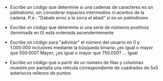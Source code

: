 - Escribe un código que determine si una cadenas de caracteres es un palíndromo, sin considerar espacios intermedios ni acentos de la cadena. P.e.: "Dabale arroz a la zorra el abad" sí es un palímdromo



- Escribe un código que determine si una serie de números positivos (terminada en 0) está ordenada ascendentemente



- Escribe un código para "adivinar" el número del usuario en 0 y 1.000.000 inclusives mediante la búsqueda binaria: ¿es igual o mayor que 500.000? Mayor; ¿es igual o mayor que 750.000? ... Igual



- Escribe un código que a partir de un número de filas y columnas muestre por pantalla una retícula correspondiente de cuadrados de 5x5 asteriscos rellenos de puntos
